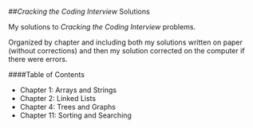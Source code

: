 ##*Cracking the Coding Interview* Solutions

My solutions to *Cracking the Coding Interview* problems.

Organized by chapter and including both my solutions written on paper (without corrections) and 
then my solution corrected on the computer if there were errors.

####Table of Contents
* Chapter 1: Arrays and Strings
* Chapter 2: Linked Lists
* Chapter 4: Trees and Graphs
* Chapter 11: Sorting and Searching
